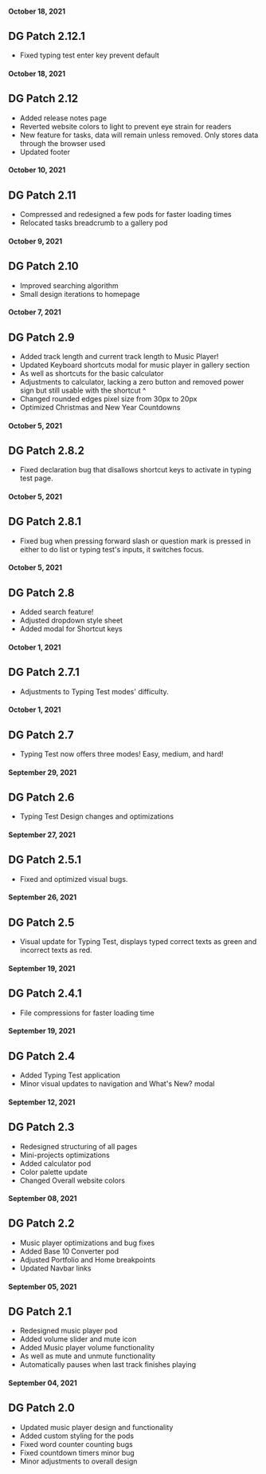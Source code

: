 #### October 18, 2021
## DG Patch 2.12.1
- Fixed typing test enter key prevent default

#### October 18, 2021
## DG Patch 2.12
- Added release notes page
- Reverted website colors to light to prevent eye strain for readers
- New feature for tasks, data will remain unless removed. Only stores data through the browser used
- Updated footer

#### October 10, 2021
## DG Patch 2.11
- Compressed and redesigned a few pods for faster loading times
- Relocated tasks breadcrumb to a gallery pod

#### October 9, 2021
## DG Patch 2.10
- Improved searching algorithm
- Small design iterations to homepage

#### October 7, 2021
## DG Patch 2.9
- Added track length and current track length to Music Player!
- Updated Keyboard shortcuts modal for music player in gallery section
- As well as shortcuts for the basic calculator
- Adjustments to calculator, lacking a zero button and removed power sign but still usable with the shortcut ^
- Changed rounded edges pixel size from 30px to 20px
- Optimized Christmas and New Year Countdowns

#### October 5, 2021
## DG Patch 2.8.2
- Fixed declaration bug that disallows shortcut keys to activate in typing test page.

#### October 5, 2021
## DG Patch 2.8.1
- Fixed bug when pressing forward slash or question mark is pressed in either to do list or typing test's inputs, it switches focus.

#### October 5, 2021
## DG Patch 2.8
- Added search feature!
- Adjusted dropdown style sheet
- Added modal for Shortcut keys

#### October 1, 2021
## DG Patch 2.7.1
- Adjustments to Typing Test modes' difficulty.

#### October 1, 2021
## DG Patch 2.7
- Typing Test now offers three modes! Easy, medium, and hard!

#### September 29, 2021
## DG Patch 2.6
- Typing Test Design changes and optimizations

#### September 27, 2021
## DG Patch 2.5.1
- Fixed and optimized visual bugs.

#### September 26, 2021
## DG Patch 2.5
- Visual update for Typing Test, displays typed correct texts as green and incorrect texts as red.

#### September 19, 2021
## DG Patch 2.4.1
- File compressions for faster loading time

#### September 19, 2021
## DG Patch 2.4
- Added Typing Test application
- Minor visual updates to navigation and What's New? modal

#### September 12, 2021
## DG Patch 2.3
- Redesigned structuring of all pages
- Mini-projects optimizations
- Added calculator pod
- Color palette update
- Changed Overall website colors

#### September 08, 2021
## DG Patch 2.2
- Music player optimizations and bug fixes
- Added Base 10 Converter pod
- Adjusted Portfolio and Home breakpoints
- Updated Navbar links

#### September 05, 2021
## DG Patch 2.1
- Redesigned music player pod
- Added volume slider and mute icon
- Added Music player volume functionality
- As well as mute and unmute functionality
- Automatically pauses when last track finishes playing

#### September 04, 2021
## DG Patch 2.0

- Updated music player design and functionality
- Added custom styling for the pods
- Fixed word counter counting bugs
- Fixed countdown timers minor bug
- Minor adjustments to overall design
